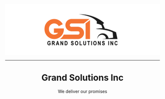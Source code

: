<img src="https://github.com/Grand-Solutions-INC/.github/blob/master/profile/section2.jpg?raw=true"/>
<hr/>
<h1 align="center">Grand Solutions Inc</h1>
<p align="center">We deliver our promises</p>
